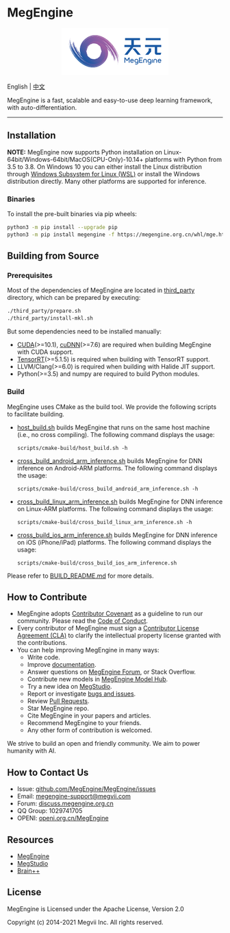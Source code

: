 # MegEngine

<p align="center">
  <img width="250" height="109" src="logo.png">
</p>

English | [中文](README_CN.md)

MegEngine is a fast, scalable and easy-to-use deep learning framework, with auto-differentiation.

------

## Installation

**NOTE:** MegEngine now supports Python installation on Linux-64bit/Windows-64bit/MacOS(CPU-Only)-10.14+ platforms with Python from 3.5 to 3.8. On Windows 10 you can either install the Linux distribution through [Windows Subsystem for Linux (WSL)](https://docs.microsoft.com/en-us/windows/wsl) or install the Windows distribution directly. Many other platforms are supported for inference.

### Binaries

To install the pre-built binaries via pip wheels:

```bash
python3 -m pip install --upgrade pip
python3 -m pip install megengine -f https://megengine.org.cn/whl/mge.html
```

## Building from Source

### Prerequisites

Most of the dependencies of MegEngine are located in [third_party](third_party) directory, which can be prepared by executing:

```bash
./third_party/prepare.sh
./third_party/install-mkl.sh
```

But some dependencies need to be installed manually:

* [CUDA](https://developer.nvidia.com/cuda-toolkit-archive)(>=10.1), [cuDNN](https://developer.nvidia.com/cudnn)(>=7.6) are required when building MegEngine with CUDA support.
* [TensorRT](https://docs.nvidia.com/deeplearning/sdk/tensorrt-archived/index.html)(>=5.1.5) is required when building with TensorRT support.
* LLVM/Clang(>=6.0) is required when building with Halide JIT support.
* Python(>=3.5) and numpy are required to build Python modules.

### Build

MegEngine uses CMake as the build tool.
We provide the following scripts to facilitate building.

* [host_build.sh](scripts/cmake-build/host_build.sh) builds MegEngine that runs on the same host machine (i.e., no cross compiling).
  The following command displays the usage:
  ```
  scripts/cmake-build/host_build.sh -h
  ```
* [cross_build_android_arm_inference.sh](scripts/cmake-build/cross_build_android_arm_inference.sh) builds MegEngine for DNN inference on Android-ARM platforms.
  The following command displays the usage:
  ```
  scripts/cmake-build/cross_build_android_arm_inference.sh -h
  ```
* [cross_build_linux_arm_inference.sh](scripts/cmake-build/cross_build_linux_arm_inference.sh) builds MegEngine for DNN inference on Linux-ARM platforms.
  The following command displays the usage:
  ```
  scripts/cmake-build/cross_build_linux_arm_inference.sh -h
  ```
* [cross_build_ios_arm_inference.sh](scripts/cmake-build/cross_build_ios_arm_inference.sh) builds MegEngine for DNN inference on iOS (iPhone/iPad) platforms.
  The following command displays the usage:
  ```
  scripts/cmake-build/cross_build_ios_arm_inference.sh
  ```
Please refer to [BUILD_README.md](scripts/cmake-build/BUILD_README.md) for more details.

## How to Contribute

* MegEngine adopts [Contributor Covenant](https://contributor-covenant.org) as a guideline to run our community. Please read the [Code of Conduct](CODE_OF_CONDUCT.md).
* Every contributor of MegEngine must sign a [Contributor License Agreement (CLA)](CONTRIBUTOR_LICENSE_AGREEMENT.md) to clarify the intellectual property license granted with the contributions.
* You can help improving MegEngine in many ways:
    * Write code.
    * Improve [documentation](https://github.com/MegEngine/Docs).
    * Answer questions on [MegEngine Forum](https://discuss.megengine.org.cn), or Stack Overflow.
    * Contribute new models in [MegEngine Model Hub](https://github.com/megengine/hub).
    * Try a new idea on [MegStudio](https://studio.brainpp.com).
    * Report or investigate [bugs and issues](https://github.com/MegEngine/MegEngine/issues).
    * Review [Pull Requests](https://github.com/MegEngine/MegEngine/pulls).
    * Star MegEngine repo.
    * Cite MegEngine in your papers and articles.
    * Recommend MegEngine to your friends.
    * Any other form of contribution is welcomed.

We strive to build an open and friendly community. We aim to power humanity with AI.

## How to Contact Us

* Issue: [github.com/MegEngine/MegEngine/issues](https://github.com/MegEngine/MegEngine/issues)
* Email: [megengine-support@megvii.com](mailto:megengine-support@megvii.com)
* Forum: [discuss.megengine.org.cn](https://discuss.megengine.org.cn)
* QQ Group: 1029741705
* OPENI: [openi.org.cn/MegEngine](https://www.openi.org.cn/html/2020/Framework_0325/18.html)

## Resources

- [MegEngine](https://megengine.org.cn)
- [MegStudio](https://studio.brainpp.com)
- [Brain++](https://brainpp.megvii.com)

## License

MegEngine is Licensed under the Apache License, Version 2.0

Copyright (c) 2014-2021 Megvii Inc. All rights reserved.
